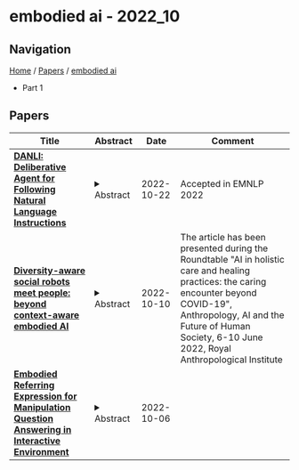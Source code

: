 # embodied ai - 2022_10

## Navigation

[Home](https://lixin97.github.io/arXivRadar) / [Papers](https://lixin97.github.io/arXivRadar/papers) / [embodied ai](https://lixin97.github.io/arXivRadar/papers/embodied_ai)

- Part 1

## Papers

| **Title** | **Abstract** | **Date** | **Comment** |
| --- | --- | --- | --- |
| **[DANLI: Deliberative Agent for Following Natural Language Instructions](http://arxiv.org/abs/2210.12485v1)** | <details><summary>Abstract</summary>Recent years have seen an increasing amount of work on embodied AI agents that can perform tasks by following human language instructions. However, most of these agents are reactive, meaning that they simply learn and imitate behaviors encountered in the training data. These reactive agents are insufficient for long-horizon complex tasks. To address this limitation, we propose a neuro-symbolic deliberative agent that, while following language instructions, proactively applies reasoning and planning based on its neural and symbolic representations acquired from past experience (e.g., natural language and egocentric vision). We show that our deliberative agent achieves greater than 70% improvement over reactive baselines on the challenging TEACh benchmark. Moreover, the underlying reasoning and planning processes, together with our modular framework, offer impressive transparency and explainability to the behaviors of the agent. This enables an in-depth understanding of the agent's capabilities, which shed light on challenges and opportunities for future embodied agents for instruction following. The code is available at https://github.com/sled-group/DANLI.</details> | 2022-10-22 | Accepted in EMNLP 2022 |
| **[Diversity-aware social robots meet people: beyond context-aware embodied AI](http://arxiv.org/abs/2207.05372v2)** | <details><summary>Abstract</summary>The article introduces the concept of "diversity-aware" robotics and discusses the need to develop computational models to embed robots with diversity-awareness: that is, robots capable of adapting and re-configuring their behavior to recognize, respect, and value the uniqueness of the person they interact with to promote inclusion regardless of their age, race, gender, cognitive or physical capabilities, etc. Finally, the article discusses possible technical solutions based on Ontologies and Bayesian Networks, starting from previous experience with culturally competent robots.</details> | 2022-10-10 | The article has been presented during the Roundtable "AI in holistic care and healing practices: the caring encounter beyond COVID-19", Anthropology, AI and the Future of Human Society, 6-10 June 2022, Royal Anthropological Institute |
| **[Embodied Referring Expression for Manipulation Question Answering in Interactive Environment](http://arxiv.org/abs/2210.02709v1)** | <details><summary>Abstract</summary>Embodied agents are expected to perform more complicated tasks in an interactive environment, with the progress of Embodied AI in recent years. Existing embodied tasks including Embodied Referring Expression (ERE) and other QA-form tasks mainly focuses on interaction in term of linguistic instruction. Therefore, enabling the agent to manipulate objects in the environment for exploration actively has become a challenging problem for the community. To solve this problem, We introduce a new embodied task: Remote Embodied Manipulation Question Answering (REMQA) to combine ERE with manipulation tasks. In the REMQA task, the agent needs to navigate to a remote position and perform manipulation with the target object to answer the question. We build a benchmark dataset for the REMQA task in the AI2-THOR simulator. To this end, a framework with 3D semantic reconstruction and modular network paradigms is proposed. The evaluation of the proposed framework on the REMQA dataset is presented to validate its effectiveness.</details> | 2022-10-06 |  |
